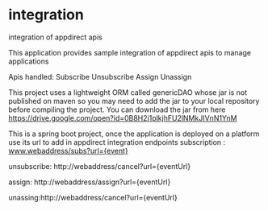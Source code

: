 # integration
integration of appdirect apis

This application provides sample integration of appdirect apis to manage applications

Apis handled:
Subscribe
Unsubscribe
Assign
Unassign

This project uses a lightweight ORM called genericDAO whose jar is not published on maven so you may need to add the jar to your local repository before compiling the project.
You can download the jar from here https://drive.google.com/open?id=0B8H2j1plkjhFU2lNMkJIVnN1YnM

This is a spring boot project, once the application is deployed on a platform use its url to add in appdirect integration endpoints
 subscription : www.webaddress/subs?url={event} 
 
 unsubscribe: http://webaddress/cancel?url={eventUrl}
 
 assign: http://webaddress/assign?url={eventUrl}
 
 unassing:http://webaddress/cancel?url={eventUrl}
